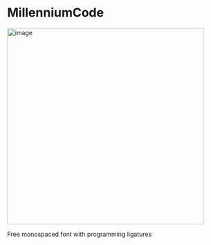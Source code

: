 # MillenniumCode
<img width="455" alt="image" src="https://github.com/user-attachments/assets/8691997f-1880-4dcc-9b07-109ec06ffca0" />


Free monospaced font with programming ligatures
